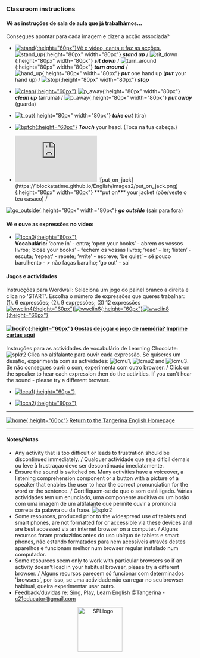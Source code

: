 ### Classroom instructions

#### Vê as instruções de sala de aula que já trabalhámos...  
Consegues apontar para cada imagem e dizer a acção associada?  
* [![stand](https://1blockatatime.github.io/English/images/stand.png){:height="60px"}](https://www.youtube.com/watch?v=WsiRSWthV1k)[Vê o vídeo, canta e faz as acções.](https://www.youtube.com/watch?v=WsiRSWthV1k)   
![stand_up](https://1blockatatime.github.io/English/images/stand_up.gif){:height="80px" width="80px"} ***stand up*** / ![sit_down](https://1blockatatime.github.io/English/images/sit_down.gif){:height="80px" width="80px"} ***sit down*** / ![turn_around](https://1blockatatime.github.io/English/images/turn_around.gif){:height="80px" width="80px"} ***turn around*** /    
![hand_up](https://1blockatatime.github.io/English/images/hand_up.gif){:height="80px" width="80px"} ***put*** one hand up (***put*** your hand up) / ![stop](https://1blockatatime.github.io/English/images/stop.gif){:height="80px" width="80px"} ***stop***  

* [![clean](https://1blockatatime.github.io/English/images/clean.png){:height="60px"}](https://www.youtube.com/watch?v=RmNCryV6G_M)  ![p_away](https://1blockatatime.github.io/English/images/clean.gif){:height="80px" width="80px"} ***clean up*** (arruma)  / ![p_away](https://1blockatatime.github.io/English/images/p_away.gif){:height="80px" width="80px"} ***put away*** (guarda)    
* ![t_out](https://1blockatatime.github.io/English/images2/t_out.png){:height="80px" width="80px"} ***take out*** (tira)    

* [![bptch](https://1blockatatime.github.io/English/images/bptch.png){:height="60px"}](https://www.youtube.com/watch?v=3ZWtDfBoU-E)  ***Touch*** your head. (Toca na tua cabeça.)   

* <iframe width="220" height="124" src="https://www.youtube.com/embed/-jBfb33_KHU" title="YouTube video player" frameborder="0" allow="accelerometer; autoplay; clipboard-write; encrypted-media; gyroscope; picture-in-picture" allowfullscreen></iframe>  ![put_on_jack](https://1blockatatime.github.io/English/images2/put_on_jack.png){:height="80px" width="80px"} ***put on*** your jacket (põe/veste o teu casaco)  /   
![go_outside](https://1blockatatime.github.io/English/images2/go_outside.png){:height="80px" width="80px"} ***go outside*** (sair para fora)      

#### Vê e ouve as expressões no vídeo:  

* [![lcca0](https://1blockatatime.github.io/English/images/lcca0.png){:height="60px"}](https://www.youtube.com/watch?v=UIGD9uFY-C4)   
**Vocabulário:** ‘come in’ - entra; ‘open your books’ - abrem os vossos livros; ’close your books’ - fechem os vossas livros; ‘read’ - ler; ‘listen’ - escuta; ‘repeat’ - repete; ‘write’ - escreve; ‘be quiet’ – sê pouco barulhento - > não faças barulho; ‘go out’ - sai   

#### Jogos e actividades   

Instrucções para Wordwall: Seleciona um jogo do painel branco a direita e clica no 'START'. Escolha o número de expressões que queres trabalhar:  
(1). 6 expressões; (2). 9 expressões; (3) 12 expressões       
[![wwclin4](https://1blockatatime.github.io/English/images2/wwclin4.png){:height="60px"}](https://wordwall.net/resource/22157086/english/classroom-instructions)[![wwclin6](https://1blockatatime.github.io/English/images2/wwclin6.png){:height="60px"}](https://wordwall.net/resource/53924750/classroom-instructions)[![wwclin8](https://1blockatatime.github.io/English/images2/wwclin8.png){:height="60px"}](https://wordwall.net/resource/34794988/classroom-instructions)    

#### [![bccifc](https://1blockatatime.github.io/English/images/bccifc.PNG){:height="60px"}](https://learnenglishkids.britishcouncil.org/sites/kids/files/attachment/flashcards-classroom-language.pdf) [Gostas de jogar o jogo de memória? Imprime cartas aqui](https://learnenglishkids.britishcouncil.org/sites/kids/files/attachment/flashcards-classroom-language.pdf)  

Instruções para as actividades de vocabulário de Learning Chocolate: ![spkr2](https://1blockatatime.github.io/English/images/spkr2.PNG) Clica no altifalante para ouvir cada expressão. Se quiseres um desafio, experimenta com as actividades: ![lcmu1](https://1blockatatime.github.io/English/images/lcmu1.PNG), ![lcmu2](https://1blockatatime.github.io/English/images/lcmu2.PNG) and ![lcmu3](https://1blockatatime.github.io/English/images/lcmu3.PNG). Se não consegues ouvir o som, experimenta com outro browser. / Click on the speaker to hear each expression then do the activities. If you can't hear the sound - please try a different browser.  
* [![lcca1](https://1blockatatime.github.io/English/images/lcca1.PNG){:height="60px"}](http://www.learningchocolate.com/content/lets-go-class)    

* [![lcca2](https://1blockatatime.github.io/English/images/lcca2.PNG){:height="60px"}](http://www.learningchocolate.com/content/classroom-instructions)  

***
[![home](https://1blockatatime.github.io/English/images/home.png){:height="60px"}](https://tangerina-pt.github.io/English) [Return to the Tangerina English Homepage](https://tangerina-pt.github.io/English)  

***

#### Notes/Notas
* Any activity that is too difficult or leads to frustration should be discontinued immediately. / Qualquer actividade que seja difícil demais ou leve à frustraçao deve ser descontinuada imediatamente.
* Ensure the sound is switched on. Many activities have a voiceover, a listening comprehension component or a button with a picture of a speaker that enables the user to hear the correct pronunciation for the word or the sentence. / Certifiquem-se de que o som está ligado. Várias actividades tem um enunciado, uma componente auditiva ou um botão com uma imagem de um altifalante que permite ouvir a pronúncia correta da palavra ou da frase. ![spkr2](/images/spkr2.PNG)
* Some resources, produced prior to the widespread use of tablets and smart phones, are not formatted for or accessible via these devices and are best accessed via an internet browser on a computer. / Alguns recursos foram produzidos antes do uso ubíquo de tablets e smart phones, não estando formatados para nem acessíveis através destes aparelhos e funcionam melhor num browser regular instalado num computador.
* Some resources seem only to work with particular browsers so if an activity doesn't load in your habitual browser, please try a different browser. / Alguns recursos parecem só funcionar com determinados 'browsers', por isso, se uma actividade não carregar no seu browser habitual, queira experimentar usar outro.
* Feedback/dúvidas re: Sing, Play, Learn English @Tangerina - c21educator@gmail.com  
<p align="center">
<img width="120" src="https://1blockatatime.github.io/English/images2/spl_logo.png" alt="SPLlogo">
</p>

